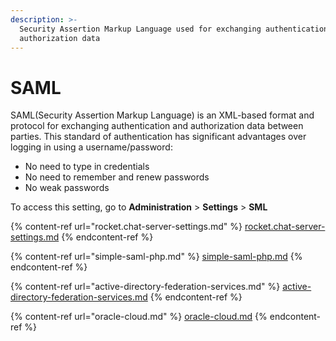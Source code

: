 ```yaml
---
description: >-
  Security Assertion Markup Language used for exchanging authentication and
  authorization data
---
```


# SAML

SAML(Security Assertion Markup Language) is an XML-based format and protocol for exchanging authentication and authorization data between parties. This standard of authentication has significant advantages over logging in using a username/password:

* No need to type in credentials
* No need to remember and renew passwords
* No weak passwords

To access this setting, go to **Administration** > **Settings** > **SML**

{% content-ref url="rocket.chat-server-settings.md" %}
[rocket.chat-server-settings.md](rocket.chat-server-settings.md)
{% endcontent-ref %}

{% content-ref url="simple-saml-php.md" %}
[simple-saml-php.md](simple-saml-php.md)
{% endcontent-ref %}

{% content-ref url="active-directory-federation-services.md" %}
[active-directory-federation-services.md](active-directory-federation-services.md)
{% endcontent-ref %}

{% content-ref url="oracle-cloud.md" %}
[oracle-cloud.md](oracle-cloud.md)
{% endcontent-ref %}
